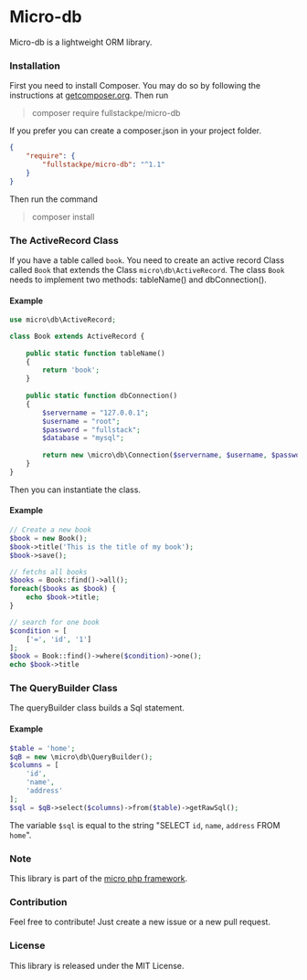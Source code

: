 # Micro-db 

Micro-db is a lightweight ORM library. 

### Installation

First you need to install Composer. You may do so by following the instructions 
at [getcomposer.org](https://getcomposer.org/download/). 
Then run

> composer require fullstackpe/micro-db

If you prefer you can create a composer.json in your project folder.

```json
{
    "require": {
        "fullstackpe/micro-db": "^1.1"
    }
}
```

Then run the command 

> composer install

### The ActiveRecord Class

If you have a table called `book`. You need to create an active record Class 
called `Book` that extends the Class `micro\db\ActiveRecord`. The class `Book` 
needs to implement two methods: tableName() and dbConnection().

#### Example

```php
use micro\db\ActiveRecord;

class Book extends ActiveRecord {
    
    public static function tableName() 
    {
        return 'book';
    }
    
    public static function dbConnection() 
    {
        $servername = "127.0.0.1";
        $username = "root";
        $password = "fullstack";
        $database = "mysql";
        
        return new \micro\db\Connection($servername, $username, $password, $database);
    }
}
```

Then you can instantiate the class.

#### Example

```php
// Create a new book
$book = new Book();
$book->title('This is the title of my book');
$book->save();

// fetchs all books
$books = Book::find()->all();
foreach($books as $book) {
    echo $book->title;
}

// search for one book
$condition = [
    ['=', 'id', '1']
];
$book = Book::find()->where($condition)->one();
echo $book->title
```

### The QueryBuilder Class

The queryBuilder class builds a Sql statement. 

#### Example

```php
$table = 'home';
$qB = new \micro\db\QueryBuilder();
$columns = [
    'id',
    'name',
    'address'
];
$sql = $qB->select($columns)->from($table)->getRawSql();
```

The variable `$sql` is equal to the string "SELECT `id`, `name`, `address` FROM `home`".

### Note

This library is part of the [micro php framework](https://github.com/marcomilon/micro).

### Contribution

Feel free to contribute! Just create a new issue or a new pull request.

### License

This library is released under the MIT License.
